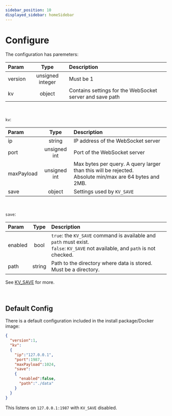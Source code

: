 ```yaml
---
sidebar_position: 10
displayed_sidebar: homeSidebar
---
```


# Configure

The configuration has paremeters:

|Param|Type|Description|
|:---|:---:|:---|
|version|unsigned integer|Must be 1|
|kv|object|Contains settings for the WebSocket server and save path|

<br/>

`kv`:

|Param|Type|Description|
|:---|:---:|:---|
|ip|string|IP address of the WebSocket server|
|port|unsigned int|Port of the WebSocket server|
|maxPayload|unsigned int|Max bytes per query. A query larger than this will be rejected.<br/>Absolute min/max are 64 bytes and 2MB.|
|save|object|Settings used by `KV_SAVE`|

<br/>

`save`:

|Param|Type|Description|
|:---|:---:|:---|
|enabled|bool|`true`: the `KV_SAVE` command is available and `path` must exist. <br/>`false`: `KV_SAVE` not available, and `path` is not checked.|
|path|string|Path to the directory where data is stored. Must be a directory.|

See [KV_SAVE](../api/kv/kv-save) for more.


<br/>

## Default Config

There is a default configuration included in the install package/Docker image:

```json title="default.json"
{
  "version":1,
  "kv":
  {
    "ip":"127.0.0.1",
    "port":1987,
    "maxPayload":1024,
    "save":
    {
      "enabled":false,
      "path":"./data"
    }
  }
}
```

This listens on `127.0.0.1:1987` with `KV_SAVE` disabled.